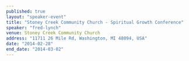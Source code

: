 ```yaml
---
published: true
layout: "speaker-event"
title: "Stoney Creek Community Church - Spiritual Growth Conference"
speaker: "fred-lynch"
venue: Stoney Creek Community Church
address: "11711 26 Mile Rd, Washington, MI 48094, USA"
date: "2014-02-28"
end_date: "2014-03-02"
---
```


